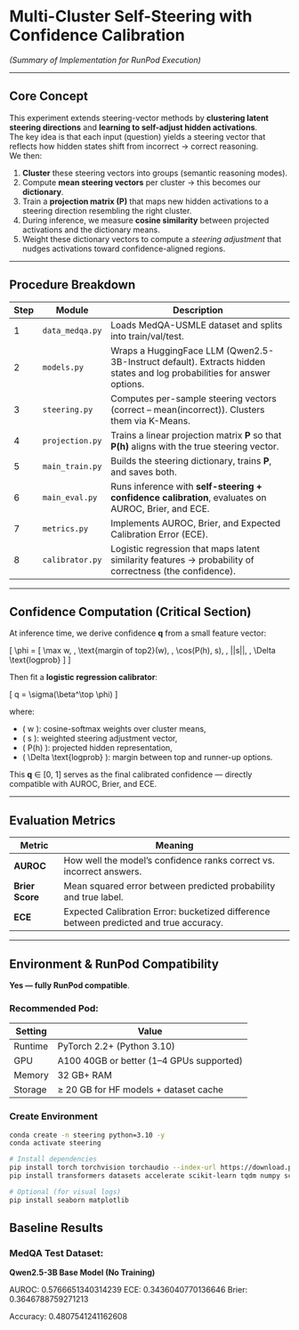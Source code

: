 # Multi-Cluster Self-Steering with Confidence Calibration
*(Summary of Implementation for RunPod Execution)*

---

##  Core Concept

This experiment extends steering-vector methods by **clustering latent steering directions** and **learning to self-adjust hidden activations**.  
The key idea is that each input (question) yields a steering vector that reflects how hidden states shift from incorrect → correct reasoning.  
We then:

1. **Cluster** these steering vectors into groups (semantic reasoning modes).
2. Compute **mean steering vectors** per cluster → this becomes our **dictionary**.
3. Train a **projection matrix (P)** that maps new hidden activations to a steering direction resembling the right cluster.
4. During inference, we measure **cosine similarity** between projected activations and the dictionary means.
5. Weight these dictionary vectors to compute a *steering adjustment* that nudges activations toward confidence-aligned regions.

---

## Procedure Breakdown

| Step | Module | Description |
|------|---------|-------------|
| 1 | `data_medqa.py` | Loads MedQA-USMLE dataset and splits into train/val/test. |
| 2 | `models.py` | Wraps a HuggingFace LLM (Qwen2.5-3B-Instruct default). Extracts hidden states and log probabilities for answer options. |
| 3 | `steering.py` | Computes per-sample steering vectors (correct – mean(incorrect)). Clusters them via K-Means. |
| 4 | `projection.py` | Trains a linear projection matrix **P** so that **P(h)** aligns with the true steering vector. |
| 5 | `main_train.py` | Builds the steering dictionary, trains **P**, and saves both. |
| 6 | `main_eval.py` | Runs inference with **self-steering + confidence calibration**, evaluates on AUROC, Brier, and ECE. |
| 7 | `metrics.py` | Implements AUROC, Brier, and Expected Calibration Error (ECE). |
| 8 | `calibrator.py` | Logistic regression that maps latent similarity features → probability of correctness (the confidence). |

---

##  Confidence Computation (Critical Section)

At inference time, we derive confidence **q** from a small feature vector:

\[
\phi = [
  \max w, \,
  \text{margin of top2}(w), \,
  \cos(P(h), s), \,
  ||s||, \,
  \Delta \text{logprob}
]
\]

Then fit a **logistic regression calibrator**:

\[
q = \sigma(\beta^\top \phi)
\]

where:
- \( w \): cosine-softmax weights over cluster means,
- \( s \): weighted steering adjustment vector,
- \( P(h) \): projected hidden representation,
- \( \Delta \text{logprob} \): margin between top and runner-up options.

This **q** ∈ [0, 1] serves as the final calibrated confidence — directly compatible with AUROC, Brier, and ECE.

---

##  Evaluation Metrics

| Metric | Meaning |
|---------|----------|
| **AUROC** | How well the model’s confidence ranks correct vs. incorrect answers. |
| **Brier Score** | Mean squared error between predicted probability and true label. |
| **ECE** | Expected Calibration Error: bucketized difference between predicted and true accuracy. |

---

##  Environment & RunPod Compatibility

**Yes — fully RunPod compatible**.

### Recommended Pod:
| Setting | Value |
|----------|--------|
| Runtime | PyTorch 2.2+ (Python 3.10) |
| GPU | A100 40GB or better (1–4 GPUs supported) |
| Memory | 32 GB+ RAM |
| Storage | ≥ 20 GB for HF models + dataset cache |

### Create Environment
```bash
conda create -n steering python=3.10 -y
conda activate steering

# Install dependencies
pip install torch torchvision torchaudio --index-url https://download.pytorch.org/whl/cu121
pip install transformers datasets accelerate scikit-learn tqdm numpy scipy

# Optional (for visual logs)
pip install seaborn matplotlib

```
##  Baseline Results

### MedQA Test Dataset:

**Qwen2.5-3B Base Model (No Training)**

AUROC: 0.5766651340314239
ECE: 0.3436040770136646
Brier: 0.3646788759271213

Accuracy: 0.4807541241162608
